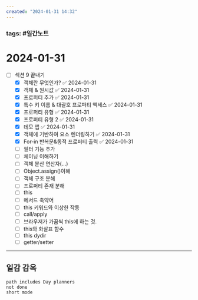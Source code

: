 ```yaml
---
created: "2024-01-31 14:32"
---
```


### tags: #일간노트
  
# 2024-01-31
- [ ] 섹션 9 끝내기
	- [x] 객체란 무엇인가? ✅ 2024-01-31
	- [x] 객체 & 원시값 ✅ 2024-01-31
	- [x] 프로퍼티 추가 ✅ 2024-01-31
	- [x] 특수 키 이름 & 대괄호 프로퍼티 액세스 ✅ 2024-01-31
	- [x] 프로퍼티 유형 ✅ 2024-01-31
	- [x] 프로퍼티 유형 2 ✅ 2024-01-31
	- [x] 데모 앱 ✅ 2024-01-31
	- [x] 객체에 기반하여 요소 렌더링하기 ✅ 2024-01-31
	- [x] For-in 반복문&동적 프로퍼티 출력 ✅ 2024-01-31
	- [ ] 필터 기능 추가
	- [ ] 체이닝 이해하기
	- [ ] 객체 분산 연산자(...)
	- [ ] Object.assign()이해
	- [ ] 객체 구조 분해
	- [ ] 프로퍼티 존재 분해
	- [ ] this
	- [ ] 메서드 축약어
	- [ ] this 키워드와 이상한 작동
	- [ ] call/apply
	- [ ] 브라우저가 가끔씩 this에 하는 것.
	- [ ] this와 화살표 함수
	- [ ] this dydir
	- [ ] getter/setter
---  
## 일감 감옥  
```tasks  
path includes Day planners
not done  
short mode  
```
